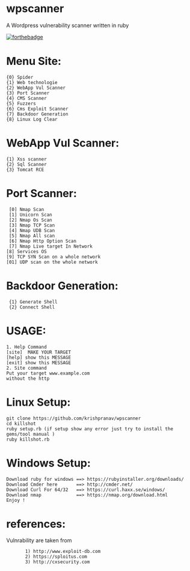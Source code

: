 # wpscanner
A Wordpress vulnerability scanner written in ruby

[![forthebadge](https://forthebadge.com/images/badges/made-with-ruby.svg)](https://forthebadge.com)

# Menu Site:
    {0} Spider 
    {1} Web technologie 
    {2} WebApp Vul Scanner
    {3} Port Scanner
    {4} CMS Scanner
    {5} Fuzzers 
    {6} Cms Exploit Scanner
    {7} Backdoor Generation
    {8} Linux Log Clear
     
# WebApp Vul Scanner:
    {1} Xss scanner
    {2} Sql Scanner
    {3} Tomcat RCE

# Port Scanner:
     [0] Nmap Scan
     [1] Unicorn Scan
     [2] Nmap Os Scan 
     [3] Nmap TCP Scan
     [4] Nmap UDB Scan 
     [5] Nmap All scan
     [6] Nmap Http Option Scan 
     [7] Nmap Live target In Network
    [8] Services OS 
    [9] TCP SYN Scan on a whole network 
    [01] UDP scan on the whole network
      
# Backdoor Generation:
     {1} Generate Shell
     {2} Connect Shell
     
# USAGE:
    1. Help Command 
    [site]  MAKE YOUR TARGET
    [help] show this MESSAGE
    [exit] show this MESSAGE
    2. Site command 
    Put your target www.example.com
    without the http
    
    
    
# Linux Setup:

    git clone https://github.com/krishpranav/wpscanner
    cd killshot
    ruby setup.rb (if setup show any error just try to install the gems/tool manual )
    ruby killshot.rb
# Windows Setup:
    Download ruby for windows ==> https://rubyinstaller.org/downloads/
    Download Cmder here       ==> http://cmder.net/
    Download Curl For 64/32   ==> https://curl.haxx.se/windows/
    Download nmap             ==> https://nmap.org/download.html      
    Enjoy !

# references:
  Vulnrability are taken from 
           
           1) http://www.exploit-db.com
           2) https://sploitus.com
           3) http://cxsecurity.com
